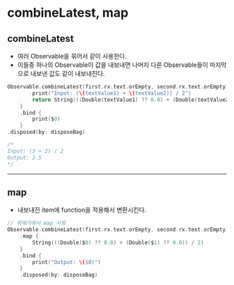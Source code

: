 # combineLatest, map

## combineLatest
- 여러 Observable을 묶어서 같이 사용한다.
- 이들중 하나의 Observable이 값을 내보내면 나머지 다른 Observable들이 마지막으로 내보낸 값도 같이 내보내진다.

```swift
Observable.combineLatest(first.rx.text.orEmpty, second.rx.text.orEmpty) { textValue1, textValue2 -> String in
        print("Input: (\(textValue1) + \(textValue2)) / 2")
        return String(((Double(textValue1) ?? 0.0) + (Double(textValue2) ?? 0.0)) / 2)
    }
    .bind {
        print($0)
    }
.disposed(by: disposeBag)

/*
Input: (3 + 2) / 2
Output: 2.5
*/
```

---

## map
- 내보내진 item에 function을 적용해서 변환시킨다.

```swift
// 위에거에서 map 사용
Observable.combineLatest(first.rx.text.orEmpty, second.rx.text.orEmpty)
    .map {
        String(((Double($0) ?? 0.0) + (Double($1) ?? 0.0)) / 2)
    }
    .bind {
        print("Output: \($0)")
    }
    .disposed(by: disposeBag)
```